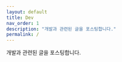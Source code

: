 ```yaml
---
layout: default
title: Dev
nav_order: 1
description: "개발과 관련된 글을 포스팅합니다."
permalink: /
---
```


개발과 관련된 글을 포스팅합니다.